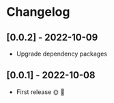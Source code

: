 # Changelog

## [0.0.2] - 2022-10-09

- Upgrade dependency packages

## [0.0.1] - 2022-10-08

* First release 🌞 🚀
